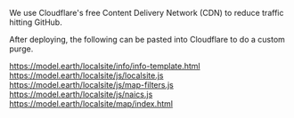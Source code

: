 
We use Cloudflare's free Content Delivery Network (CDN) to reduce traffic hitting GitHub.

After deploying, the following can be pasted into Cloudflare to do a custom purge.

https://model.earth/localsite/info/info-template.html
https://model.earth/localsite/js/localsite.js
https://model.earth/localsite/js/map-filters.js
https://model.earth/localsite/js/naics.js
https://model.earth/localsite/map/index.html